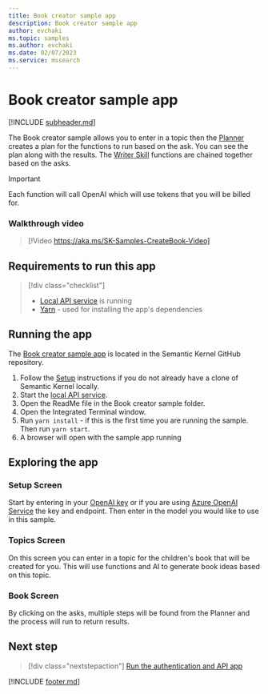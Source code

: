 ```yaml
---
title: Book creator sample app
description: Book creator sample app
author: evchaki
ms.topic: samples
ms.author: evchaki
ms.date: 02/07/2023
ms.service: mssearch
---
```

# Book creator sample app

[!INCLUDE [subheader.md](../includes/pat_medium.md)]

The Book creator sample allows you to enter in a topic then the [Planner](/semantic-kernel/concepts-sk/planner) creates a plan for the functions to run based on the ask. You can see the plan along with the results. The  [Writer Skill](https://aka.ms/sk/repo/writerskill) functions are chained together based on the asks.

> [!IMPORTANT]
> Each function will call OpenAI which will use tokens that you will be billed for. 

### Walkthrough video

>[!Video https://aka.ms/SK-Samples-CreateBook-Video]

## Requirements to run this app

> [!div class="checklist"]
> * [Local API service](/semantic-kernel/samples/localapiservice) is running
> * [Yarn](https://yarnpkg.com/getting-started/install) - used for installing the app's dependencies

## Running the app
The [Book creator sample app](https://aka.ms/sk/repo/samples/starter-book-creator) is located in the Semantic Kernel GitHub repository.

1) Follow the [Setup](/semantic-kernel/get-started) instructions if you do not already have a clone of Semantic Kernel locally.
2) Start the [local API service](/semantic-kernel/samples/localapiservice).
3) Open the ReadMe file in the Book creator sample folder.
4) Open the Integrated Terminal window.
5) Run `yarn install` - if this is the first time you are running the sample.  Then run `yarn start`.
6) A browser will open with the sample app running

## Exploring the app

### Setup Screen
Start by entering in your [OpenAI key](https://openai.com/api/) or if you are using [Azure OpenAI Service](/azure/cognitive-services/openai/quickstart) the key and endpoint.  Then enter in the model you would like to use in this sample.

### Topics Screen
On this screen you can enter in a topic for the children's book that will be created for you.  This will use functions and AI to generate book ideas based on this topic.

### Book Screen
By clicking on the asks, multiple steps will be found from the Planner and the process will run to return results.

## Next step

> [!div class="nextstepaction"]
> [Run the authentication and API app](/semantic-kernel/samples/authapi)

[!INCLUDE [footer.md](../includes/footer.md)]

